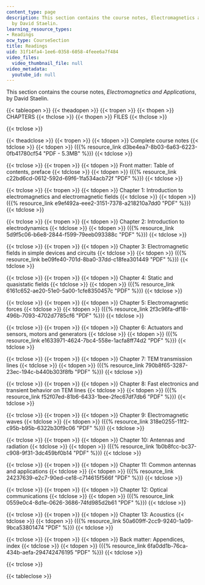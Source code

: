 ```yaml
---
content_type: page
description: This section contains the course notes, Electromagnetics and Applications,
  by David Staelin.
learning_resource_types:
- Readings
ocw_type: CourseSection
title: Readings
uid: 31f14fa4-1ee6-0358-6058-4feee6a7f484
video_files:
  video_thumbnail_file: null
video_metadata:
  youtube_id: null
---
```


This section contains the course notes, _Electromagnetics and Applications_, by David Staelin.

{{< tableopen >}}
{{< theadopen >}}
{{< tropen >}}
{{< thopen >}}
CHAPTERS
{{< thclose >}}
{{< thopen >}}
FILES
{{< thclose >}}

{{< trclose >}}

{{< theadclose >}}
{{< tropen >}}
{{< tdopen >}}
Complete course notes
{{< tdclose >}}
{{< tdopen >}}
({{% resource_link d3be4ea7-8b03-6a63-6223-0fb41780cf54 "PDF - 5.3MB" %}})
{{< tdclose >}}

{{< trclose >}}
{{< tropen >}}
{{< tdopen >}}
Front matter: Table of contents, preface
{{< tdclose >}}
{{< tdopen >}}
({{% resource_link c22bd6cd-0612-592d-69f6-1fa534acb72f "PDF" %}})
{{< tdclose >}}

{{< trclose >}}
{{< tropen >}}
{{< tdopen >}}
Chapter 1: Introduction to electromagnetics and electromagnetic fields
{{< tdclose >}}
{{< tdopen >}}
({{% resource_link e9ef492a-eee2-3151-7378-a218210a7dd0 "PDF" %}})
{{< tdclose >}}

{{< trclose >}}
{{< tropen >}}
{{< tdopen >}}
Chapter 2: Introduction to electrodynamics
{{< tdclose >}}
{{< tdopen >}}
({{% resource_link 5d9f5c06-b6e8-2844-f599-79eeb093388c "PDF" %}})
{{< tdclose >}}

{{< trclose >}}
{{< tropen >}}
{{< tdopen >}}
Chapter 3: Electromagnetic fields in simple devices and circuits
{{< tdclose >}}
{{< tdopen >}}
({{% resource_link be09fe40-701d-8ba0-37dd-c18fea301449 "PDF" %}})
{{< tdclose >}}

{{< trclose >}}
{{< tropen >}}
{{< tdopen >}}
Chapter 4: Static and quasistatic fields
{{< tdclose >}}
{{< tdopen >}}
({{% resource_link 6161c652-ae20-51e0-5a00-1cfe8350457c "PDF" %}})
{{< tdclose >}}

{{< trclose >}}
{{< tropen >}}
{{< tdopen >}}
Chapter 5: Electromagnetic forces
{{< tdclose >}}
{{< tdopen >}}
({{% resource_link 2f3c96fa-df18-496b-7093-4702d7785cf6 "PDF" %}})
{{< tdclose >}}

{{< trclose >}}
{{< tropen >}}
{{< tdopen >}}
Chapter 6: Actuators and sensors, motors and generators
{{< tdclose >}}
{{< tdopen >}}
({{% resource_link e1633971-4624-7bc4-558e-1acfa8ff74d2 "PDF" %}})
{{< tdclose >}}

{{< trclose >}}
{{< tropen >}}
{{< tdopen >}}
Chapter 7: TEM transmission lines
{{< tdclose >}}
{{< tdopen >}}
({{% resource_link 790b8f65-3287-23ec-194c-b440b303f8fb "PDF" %}})
{{< tdclose >}}

{{< trclose >}}
{{< tropen >}}
{{< tdopen >}}
Chapter 8: Fast electronics and transient behavior on TEM lines
{{< tdclose >}}
{{< tdopen >}}
({{% resource_link f52f07ed-81b6-6433-1bee-2fec67df7db6 "PDF" %}})
{{< tdclose >}}

{{< trclose >}}
{{< tropen >}}
{{< tdopen >}}
Chapter 9: Electromagnetic waves
{{< tdclose >}}
{{< tdopen >}}
({{% resource_link 318e0255-11f2-c95b-b95b-6322b30f9c06 "PDF" %}})
{{< tdclose >}}

{{< trclose >}}
{{< tropen >}}
{{< tdopen >}}
Chapter 10: Antennas and radiation
{{< tdclose >}}
{{< tdopen >}}
({{% resource_link 1b0b8fcc-bc37-c908-9f31-3dc459bf0b14 "PDF" %}})
{{< tdclose >}}

{{< trclose >}}
{{< tropen >}}
{{< tdopen >}}
Chapter 11: Common antennas and applications
{{< tdclose >}}
{{< tdopen >}}
({{% resource_link 24237639-e2c7-90ed-ce18-c714615f566f "PDF" %}})
{{< tdclose >}}

{{< trclose >}}
{{< tropen >}}
{{< tdopen >}}
Chapter 12: Optical communications
{{< tdclose >}}
{{< tdopen >}}
({{% resource_link 0559e0c4-8d1e-0626-3686-74fd985d2b61 "PDF" %}})
{{< tdclose >}}

{{< trclose >}}
{{< tropen >}}
{{< tdopen >}}
Chapter 13: Acoustics
{{< tdclose >}}
{{< tdopen >}}
({{% resource_link 50a609ff-2cc9-9240-1a09-9bca53801474 "PDF" %}})
{{< tdclose >}}

{{< trclose >}}
{{< tropen >}}
{{< tdopen >}}
Back matter: Appendices, index
{{< tdclose >}}
{{< tdopen >}}
({{% resource_link 6fa0dd1b-76ca-434b-aefa-294742476195 "PDF" %}})
{{< tdclose >}}

{{< trclose >}}

{{< tableclose >}}